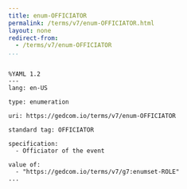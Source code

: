 ```yaml
---
title: enum-OFFICIATOR
permalink: /terms/v7/enum-OFFICIATOR.html
layout: none
redirect-from:
  - /terms/v7/enum-OFFICIATOR
...
```


```

%YAML 1.2
---
lang: en-US

type: enumeration

uri: https://gedcom.io/terms/v7/enum-OFFICIATOR

standard tag: OFFICIATOR

specification:
  - Officiator of the event

value of:
  - "https://gedcom.io/terms/v7/g7:enumset-ROLE"
...

```

